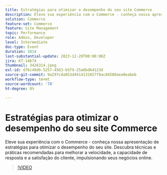 ```yaml
---
title: Estratégias para otimizar o desempenho do seu site Commerce
description: Eleve sua experiência com o Commerce - conheça nossa apresentação de estratégias para otimizar o desempenho do seu site. Descubra técnicas e práticas recomendadas para melhorar a velocidade, a capacidade de resposta e a satisfação do cliente, impulsionando seus negócios online.
solution: Commerce
feature-set: Commerce
feature: Site Management
topic: Performance
role: Admin, Developer
level: Intermediate
doc-type: Event
duration: 1814
last-substantial-update: 2023-12-20T00:00:00Z
jira: KT-14674
thumbnail: 3426314.jpeg
exl-id: d76c49db-5257-4563-b5f9-25a0bd64123d
source-git-commit: 9a297cda953d4414131657f9ac84580aea0eabeb
workflow-type: tm+mt
source-wordcount: '78'
ht-degree: 0%

---
```


# Estratégias para otimizar o desempenho do seu site Commerce

Eleve sua experiência com o Commerce - conheça nossa apresentação de estratégias para otimizar o desempenho do seu site. Descubra técnicas e práticas recomendadas para melhorar a velocidade, a capacidade de resposta e a satisfação do cliente, impulsionando seus negócios online.

>[!VIDEO](https://video.tv.adobe.com/v/3426314/?learn=on)
